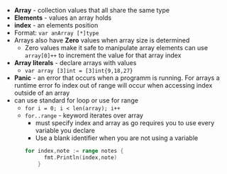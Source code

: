 * **Array** - collection values that all share the same type
* **Elements** - values an array holds
* **index** - an elements position
* Format: `var anArray [*]type`
* Arrays also have **Zero** values when array size is determined
  * Zero values make it safe to manipulate array elements can use `array[0]++` to increment the value for that array index
* **Array literals** - declare arrays with values
  * `var array [3]int = [3]int{9,18,27}`
* **Panic** - an error that occurs when a programm is running. For arrays a runtime error fo index out of range will occur when accessing index outside of an array
* can use standard for loop or use for range
  * `for i = 0; i < len(array); i++`
  * `for..range` - keyword iterates over array
    * must specify index and array as go requires you to use every variable you declare
    * Use a blank identifier when you are not using a variable
    ```go
    for index,note := range notes {
          fmt.Println(index,note)
        }
    ```

